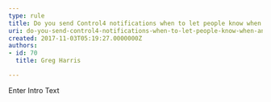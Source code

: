 ```yaml
---
type: rule
title: Do you send Control4 notifications when to let people know when an Alarm is triggered?
uri: do-you-send-control4-notifications-when-to-let-people-know-when-an-alarm-is-triggered
created: 2017-11-03T05:19:27.0000000Z
authors:
- id: 70
  title: Greg Harris

---
```




<span class='intro'> Enter Intro Text </span>





